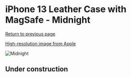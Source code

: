# iPhone 13 Leather Case with MagSafe - Midnight

[Return to previous page](/iphone_13)

[High-resolution image from Apple](https://store.storeimages.cdn-apple.com/8756/as-images.apple.com/is/MM183?wid=4500&hei=4500&fmt=png)

<div style="width: 500px"><img src="/everyphone/MM183.png" alt="Midnight"></div>

## Under construction
